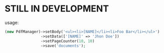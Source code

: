 # STILL IN DEVELOPMENT

usage:

```php
(new PdfManager)->setBody('<ul><li>[NAME]</li><li>Foo Bar</li></ul>')
                ->setData(['[NAME]' => 'Jhon Doe'])
                ->setPageCounter(10, 10)
                ->save('documents');
```